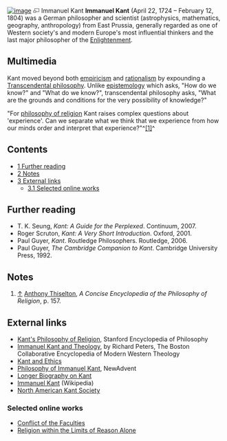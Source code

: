 [![image](images/6/69/Kant.jpg)](http://www.theopedia.com/File:Kant.jpg)
[![image](data:image/png;base64,iVBORw0KGgoAAAANSUhEUgAAAA8AAAALCAAAAACFLIiAAAAAAnRSTlMA/1uRIrUAAABPSURBVAjXY/j///+5vXDwjAHIr26ZAgXZe8H8a/+hoIcw/9nevdVL9+79DuPvzQYZFPUezu8BMZLXgkExnD8HAu6hqv//n+HZVjD4DuUDAKlChD3fj6aPAAAAAElFTkSuQmCC)](http://www.theopedia.com/File:Kant.jpg "Enlarge")
Immanuel Kant
**Immanuel Kant** (April 22, 1724 – February 12, 1804) was a German
philosopher and scientist (astrophysics, mathematics, geography,
anthropology) from East Prussia, generally regarded as one of
Western society's and modern Europe's most influential thinkers and
the last major philosopher of the
[Enlightenment](Enlightenment "Enlightenment").

## Multimedia

Kant moved beyond both
[empiricism](http://www.wikipedia.org/wiki/Empiricism "wikipedia:Empiricism")
and
[rationalism](http://www.wikipedia.org/wiki/Rationalism "wikipedia:Rationalism")
by expounding a
[Transcendental philosophy](http://www.wikipedia.org/wiki/transcendental_philosophy "wikipedia:transcendental philosophy").
Unlike [epistemology](Epistemology "Epistemology") which asks, "How
do we know?" and "What do we know?", transcendental philosophy
asks, "What are the grounds and conditions for the very possibility
of knowledge?"

"For
[philosophy of religion](Philosophy_of_religion "Philosophy of religion")
Kant raises complex questions about 'experience'. Can we separate
what we think that we experience from how our minds order and
interpret that experience?"^[[1]](#note-0)^


## Contents

-   [1 Further reading](#Further_reading)
-   [2 Notes](#Notes)
-   [3 External links](#External_links)
    -   [3.1 Selected online works](#Selected_online_works)


## Further reading

-   T. K. Seung, *Kant: A Guide for the Perplexed*. Continuum,
    2007.
-   Roger Scruton, *Kant: A Very Short Introduction*. Oxford, 2001.
-   Paul Guyer, *Kant*. Routledge Philosophers. Routledge, 2006.
-   Paul Guyer, *The Cambridge Companion to Kant*. Cambridge
    University Press, 1992.

## Notes

1.  [↑](#ref-0)
    [Anthony Thiselton](Anthony_Thiselton "Anthony Thiselton"),
    *A Concise Encyclopedia of the Philosophy of Religion*, p. 157.

## External links

-   [Kant's Philosophy of Religion](http://plato.stanford.edu/entries/kant-religion/),
    Stanford Encyclopedia of Philosophy
-   [Immanuel Kant and Theology](http://people.bu.edu/wwildman/WeirdWildWeb/courses/mwt/dictionary/mwt_themes_450_kant.htm),
    by Richard Peters, The Boston Collaborative Encyclopedia of Modern
    Western Theology
-   [Kant and Ethics](http://ethics.acusd.edu/theories/kant/)
-   [Philosophy of Immanuel Kant](http://www.newadvent.org/cathen/08603a.htm),
    NewAdvent
-   [Longer Biography on Kant](http://www.friesian.com/kant.htm)
-   [Immanuel Kant](http://en.wikipedia.org/wiki/Immanuel_Kant)
    (Wikipedia)
-   [North American Kant Society](http://naks.ucsd.edu/)

### Selected online works

-   [Conflict of the Faculties](http://chnm.gmu.edu/revolution/d/564/)
-   [Religion within the Limits of Reason Alone](http://www.marxists.org/reference/subject/ethics/kant/religion/religion-within-reason.htm)



